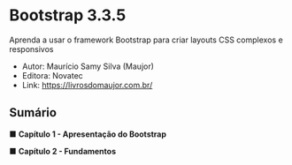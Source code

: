# Bootstrap 3.3.5
Aprenda a usar o framework Bootstrap para criar layouts CSS complexos e responsivos


- Autor: Maurício Samy Silva (Maujor)
- Editora: Novatec
- Link: https://livrosdomaujor.com.br/


## Sumário


■ **Capítulo 1 - Apresentação do Bootstrap**

■ **Capítulo 2 - Fundamentos**
